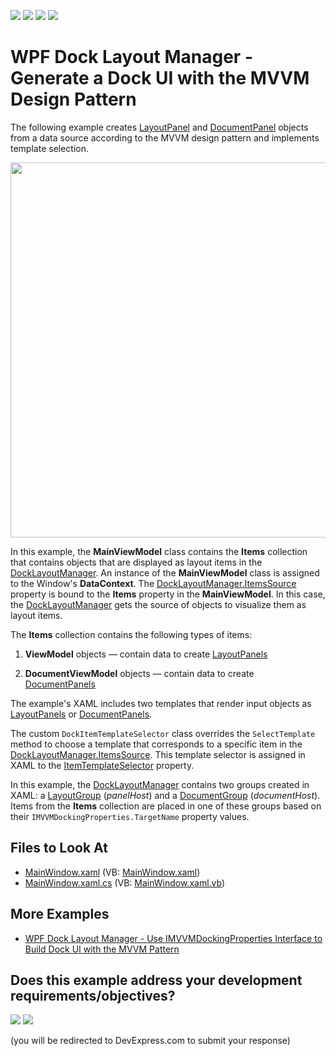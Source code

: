 <!-- default badges list -->
![](https://img.shields.io/endpoint?url=https://codecentral.devexpress.com/api/v1/VersionRange/128643582/22.2.2%2B)
[![](https://img.shields.io/badge/Open_in_DevExpress_Support_Center-FF7200?style=flat-square&logo=DevExpress&logoColor=white)](https://supportcenter.devexpress.com/ticket/details/E4867)
[![](https://img.shields.io/badge/📖_How_to_use_DevExpress_Examples-e9f6fc?style=flat-square)](https://docs.devexpress.com/GeneralInformation/403183)
[![](https://img.shields.io/badge/💬_Leave_Feedback-feecdd?style=flat-square)](#does-this-example-address-your-development-requirementsobjectives)
<!-- default badges end -->

# WPF Dock Layout Manager - Generate a Dock UI with the MVVM Design Pattern

The following example creates [LayoutPanel](https://docs.devexpress.com/WPF/DevExpress.Xpf.Docking.LayoutPanel) and [DocumentPanel](https://docs.devexpress.com/WPF/DevExpress.Xpf.Docking.DocumentPanel) objects from a data source according to the MVVM design pattern and implements template selection.

<img src="https://user-images.githubusercontent.com/12169834/175355745-d50cc84d-c36e-4f4b-9db5-7b0dbd211b8a.png" width=600px/>

In this example, the **MainViewModel** class contains the **Items** collection that contains objects that are displayed as layout items in the [DockLayoutManager](https://docs.devexpress.com/WPF/DevExpress.Xpf.Docking.DockLayoutManager). An instance of the **MainViewModel** class is assigned to the Window's **DataContext**. The [DockLayoutManager.ItemsSource](https://docs.devexpress.com/WPF/DevExpress.Xpf.Docking.DockLayoutManager.ItemsSource) property is bound to the **Items** property in the **MainViewModel**. In this case, the [DockLayoutManager](https://docs.devexpress.com/WPF/DevExpress.Xpf.Docking.DockLayoutManager) gets the source of objects to visualize them as layout items.


The **Items** collection contains the following types of items:

1. **ViewModel** objects — contain data to create [LayoutPanels](https://docs.devexpress.com/WPF/DevExpress.Xpf.Docking.LayoutPanel)

1. **DocumentViewModel** objects — contain data to create [DocumentPanels](https://docs.devexpress.com/WPF/DevExpress.Xpf.Docking.DocumentPanel)

The example's XAML includes two templates that render input objects as [LayoutPanels](https://docs.devexpress.com/WPF/DevExpress.Xpf.Docking.LayoutPanel) or [DocumentPanels](https://docs.devexpress.com/WPF/DevExpress.Xpf.Docking.DocumentPanel).

The custom `DockItemTemplateSelector` class overrides the `SelectTemplate` method to choose a template that corresponds to a specific item in the [DockLayoutManager.ItemsSource](https://docs.devexpress.com/WPF/DevExpress.Xpf.Docking.DockLayoutManager.ItemsSource). This template selector is assigned in XAML to the [ItemTemplateSelector](https://docs.devexpress.com/WPF/DevExpress.Xpf.Docking.DockLayoutManager.ItemTemplateSelector) property.
  
In this example, the [DockLayoutManager](https://docs.devexpress.com/WPF/DevExpress.Xpf.Docking.DockLayoutManager) contains two groups created in XAML: a [LayoutGroup](https://docs.devexpress.com/WPF/DevExpress.Xpf.Docking.LayoutGroup) (_panelHost_) and a [DocumentGroup](https://docs.devexpress.com/WPF/DevExpress.Xpf.Docking.DocumentGroup) (_documentHost_). Items from the **Items** collection are placed in one of these groups based on their `IMVVMDockingProperties.TargetName` property values.

<!-- default file list -->
## Files to Look At

* [MainWindow.xaml](./CS/WpfApplication19/MainWindow.xaml) (VB: [MainWindow.xaml](./VB/WpfApplication19/MainWindow.xaml))
* [MainWindow.xaml.cs](./CS/WpfApplication19/MainWindow.xaml.cs) (VB: [MainWindow.xaml.vb](./VB/WpfApplication19/MainWindow.xaml.vb))
<!-- default file list end -->

## More Examples

- [WPF Dock Layout Manager - Use IMVVMDockingProperties Interface to Build Dock UI with the MVVM Pattern](https://github.com/DevExpress-Examples/wpf-docklayoutmanager-use-imvvmdockingproperties-to-build-dock-ui-with-mvvm)
<!-- feedback -->
## Does this example address your development requirements/objectives?

[<img src="https://www.devexpress.com/support/examples/i/yes-button.svg"/>](https://www.devexpress.com/support/examples/survey.xml?utm_source=github&utm_campaign=wpf-dock-layout-manager-generate-a-dock-ui-with-the-mvvm-design-pattern&~~~was_helpful=yes) [<img src="https://www.devexpress.com/support/examples/i/no-button.svg"/>](https://www.devexpress.com/support/examples/survey.xml?utm_source=github&utm_campaign=wpf-dock-layout-manager-generate-a-dock-ui-with-the-mvvm-design-pattern&~~~was_helpful=no)

(you will be redirected to DevExpress.com to submit your response)
<!-- feedback end -->
